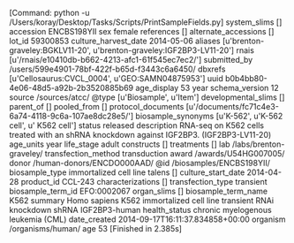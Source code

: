 [Command: python -u /Users/koray/Desktop/Tasks/Scripts/PrintSampleFields.py]
system_slims 	[]
accession 	ENCBS198YII
sex 	female
references 	[]
alternate_accessions 	[]
lot_id 	59300853
culture_harvest_date 	2014-05-06
aliases 	[u'brenton-graveley:BGKLV11-20', u'brenton-graveley:IGF2BP3-LV11-20']
rnais 	[u'/rnais/e10410db-b662-4213-afc1-61f545ec7ec2/']
submitted_by 	/users/599e4901-78bf-422f-b65d-f3443c6a6450/
dbxrefs 	[u'Cellosaurus:CVCL_0004', u'GEO:SAMN04875953']
uuid 	b0b4bb80-4e06-48d5-a92b-2b3520885b69
age_display 	53 year
schema_version 	12
source 	/sources/atcc/
@type 	[u'Biosample', u'Item']
developmental_slims 	[]
parent_of 	[]
pooled_from 	[]
protocol_documents 	[u'/documents/fc71c4e3-6a74-4118-9c6a-107ae8dc28e5/']
biosample_synonyms 	[u'K-562', u'K-562 cell', u' K562 cell']
status 	released
description 	RNA-seq on K562 cells treated with an shRNA knockdown against IGF2BP3. (IGF2BP3-LV11-20)
age_units 	year
life_stage 	adult
constructs 	[]
treatments 	[]
lab 	/labs/brenton-graveley/
transfection_method 	transduction
award 	/awards/U54HG007005/
donor 	/human-donors/ENCDO000AAD/
@id 	/biosamples/ENCBS198YII/
biosample_type 	immortalized cell line
talens 	[]
culture_start_date 	2014-04-28
product_id 	CCL-243
characterizations 	[]
transfection_type 	transient
biosample_term_id 	EFO:0002067
organ_slims 	[]
biosample_term_name 	K562
summary 	Homo sapiens  K562 immortalized cell line transient RNAi knockdown shRNA IGF2BP3-human
health_status 	chronic myelogenous leukemia (CML)
date_created 	2014-09-17T16:11:37.834858+00:00
organism 	/organisms/human/
age 	53
[Finished in 2.385s]
